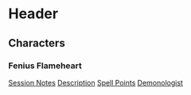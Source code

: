 <!-- TITLE: Ike's Character Notes -->
<!-- SUBTITLE: Compiled Info on Characters -->

# Header
## Characters
### Fenius Flameheart
[Session Notes](characters/fenius/fenius-notes-2019-03-23)
[Description](characters/fenius/fenius-description)
[Spell Points](characters/fenius/fenius-spell-points)
[Demonologist](characters/fenius/fenius-demonologist)


